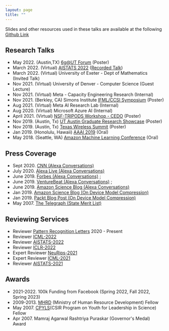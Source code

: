```yaml
---
layout: page
title: "" 
---
```

Slides and other resources used in these talks are available at the following [Github Link](https://github.com/anishacharya/Presentations)

## Research Talks 
- May 2022. (Austin,TX) [6g@UT Forum](https://www.6gutforum.org/) (Poster)
- March 2022. (Virtual) [AISTATS 2022](https://virtual.aistats.org/) ([Recorded Talk](https://virtual.aistats.org/virtual/2022/poster/3629))
- March 2022. (Virtual) University of Exeter - Dept of Mathematics (Invited Talk)
- Nov 2021. (Virtual) University of Denver - Computer Science (Guest Lecture)
- Nov 2021. (Virtual) Meta - Capacity Engineering Research (Internal)
- Nov 2021. (Berkley, CA) Simons Institute [IFML/CCSI Symposium](https://simons.berkeley.edu/programs/si2021) (Poster)
- Aug 2021. (Virtual) Meta AI Research Lab (Internal)
- Aug 2020. (Virtual) Microsoft Azure AI  (Internal)
- April 2021. (Virtual) [NSF-TRIPODS Workshop - CEDO](https://sites.google.com/ucsd.edu/cedo/)  (Poster)
- Nov 2019. (Austin, Tx) [UT Austin Graduate Research Showcase](https://guides.lib.utexas.edu/c.php?g=1081819&p=7884732) (Poster)
- Nov 2019. (Austin, Tx) [Texas Wireless Summit](https://www.texaswirelesssummit.org/) (Poster)
- Jan 2019. (Honolulu, Hawaii) [AAAI 2019](https://aaai.org/Conferences/AAAI-19/) (Oral)
- May 2018. (Seattle, WA) [Amazon Machine Learning Conference]() (Oral)

## Press Coverage
- Sept 2020. [CNN (Alexa Conversations)](https://www.cnn.com/2020/09/25/tech/amazon-alexa-conversational-ai/index.html)
- July 2020. [Alexa Live (Alexa Conversations)](https://youtu.be/1nYfRvg976E)
- June 2019. [Forbes (Alexa Conversations)](https://www.forbes.com/sites/cognitiveworld/2019/06/12/amazon-advances-conversational-applications/?sh=443c78197d26) ;  
- June 2019. [VentureBeat (Alexa Conversations)](https://www.youtube.com/watch?v=hEIjCF-KaRY) ;  
- June 2019. [Amazon Science Blog (Alexa Conversations)](https://www.amazon.science/blog/amazon-unveils-novel-alexa-dialog-modeling-for-natural-cross-skill-conversations)
- Jan 2019. [Amazon Science Blog (On Device Model Compression)](https://developer.amazon.com/blogs/alexa/post/a7bb4a16-c86b-4019-b3f9-b0d663b87d30/new-method-for-compressing-neural-networks-better-preserves-accuracy)
- Jan 2019. [Packt Blog Post (On Device Model Compression)](https://www.google.com/amp/s/hub.packtpub.com/amazon-alexa-ai-researchers-develop-new-method-to-compress-neural-networks-and-preserves-accuracy-of-system/amp/)
- May 2007. [The Telegraph (State Merit List)](https://www.telegraphindia.com/states/west-bengal/upswing-in-city-pass-rate/cid/1005795)

## Reviewing Services 
- Reviewer [Pattern Recognition Letters](https://www.journals.elsevier.com/pattern-recognition-letters) 2020 - Present
- Reviewer [ICML-2022](https://icml.cc/)
- Reviewer [AISTATS-2022](https://aistats.org/aistats2022/)
- Reviewer [ICLR-2022](https://iclr.cc/)
- Expert Reviewer [NeuRips-2021](https://nips.cc/)
- Expert Reviewer [ICML-2021](https://icml.cc/)
- Reviewer [AISTATS-2021](https://aistats.org/aistats2021/)

## Awards
- 2021-2022. 100k Funding from Facebook (Spring 2022, Fall 2022, Spring 2023)   
- 2009-2013. [MHRD](https://mhrd.gov.in/) (Ministry of Human Resource Development) Fellow 
- May 2007. [CPYLS](http://csirhrdg.res.in/cpyls.htm)(CSIR Program on Youth for Leadership in Science) Fellow 
- Apr 2007. Mamraj Agarwal Rashtriya Puraskar (Governor's Medal) Award
